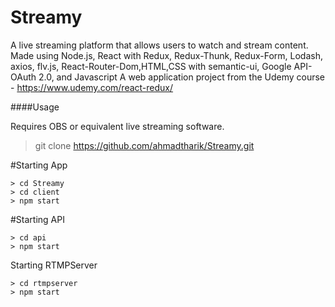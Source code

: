 # Streamy

A live streaming platform that allows users to watch and stream content.
Made using Node.js, React with Redux, Redux-Thunk, Redux-Form, Lodash, axios, flv.js, React-Router-Dom,HTML,CSS with semantic-ui, Google API- OAuth 2.0, and Javascript
 A web application project from the Udemy course - https://www.udemy.com/react-redux/

####Usage

Requires OBS or equivalent live streaming software.

>git clone https://github.com/ahmadtharik/Streamy.git


#Starting App

```
> cd Streamy
> cd client
> npm start
```


#Starting API
```
> cd api
> npm start
```


Starting RTMPServer
```
> cd rtmpserver
> npm start
```




